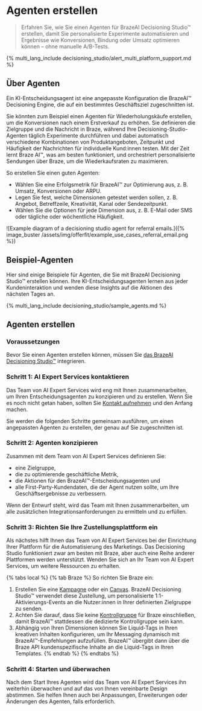 # Agenten erstellen

> Erfahren Sie, wie Sie einen Agenten für BrazeAI Decisioning Studio™ erstellen, damit Sie personalisierte Experimente automatisieren und Ergebnisse wie Konversionen, Bindung oder Umsatz optimieren können – ohne manuelle A/B-Tests.

{% multi_lang_include decisioning_studio/alert_multi_platform_support.md %}

## Über Agenten

Ein KI-Entscheidungsagent ist eine angepasste Konfiguration die BrazeAI™ Decisioning Engine, die auf ein bestimmtes Geschäftsziel zugeschnitten ist.

Sie könnten zum Beispiel einen Agenten für Wiederholungskäufe erstellen, um die Konversionen nach einem Erstverkauf zu erhöhen. Sie definieren die Zielgruppe und die Nachricht in Braze, während Ihre Decisioning-Studio-Agenten täglich Experimente durchführen und dabei automatisch verschiedene Kombinationen von Produktangeboten, Zeitpunkt und Häufigkeit der Nachrichten für individuelle Kund:innen testen. Mit der Zeit lernt Braze AI™, was am besten funktioniert, und orchestriert personalisierte Sendungen über Braze, um die Wiederkaufsraten zu maximieren.

So erstellen Sie einen guten Agenten:

- Wählen Sie eine Erfolgsmetrik für BrazeAI™ zur Optimierung aus, z. B. Umsatz, Konversionen oder ARPU.
- Legen Sie fest, welche Dimensionen getestet werden sollen, z. B. Angebot, Betreffzeile, Kreativität, Kanal oder Sendezeitpunkt.
- Wählen Sie die Optionen für jede Dimension aus, z. B. E-Mail oder SMS oder tägliche oder wöchentliche Häufigkeit.

![Example diagram of a decisioning studio agent for referral emails.]({% image_buster /assets/img/offerfit/example_use_cases_referral_email.png %})

## Beispiel-Agenten

Hier sind einige Beispiele für Agenten, die Sie mit BrazeAI Decisioning Studio™ erstellen können. Ihre KI-Entscheidungsagenten lernen aus jeder Kundeninteraktion und wenden diese Insights auf die Aktionen des nächsten Tages an.

{% multi_lang_include decisioning_studio/sample_agents.md %}

## Agenten erstellen

### Voraussetzungen

Bevor Sie einen Agenten erstellen können, müssen Sie [das BrazeAI Decisioning Studio™]({{site.baseurl}}/user_guide/brazeai/decisioning_studio/integration) integrieren.

### Schritt 1: AI Expert Services kontaktieren

Das Team von AI Expert Services wird eng mit Ihnen zusammenarbeiten, um Ihren Entscheidungsagenten zu konzipieren und zu erstellen. Wenn Sie es noch nicht getan haben, sollten Sie [Kontakt aufnehmen](https://www.braze.com/get-started/) und den Anfang machen.

Sie werden die folgenden Schritte gemeinsam ausführen, um einen angepassten Agenten zu erstellen, der genau auf Sie zugeschnitten ist.

### Schritt 2: Agenten konzipieren

Zusammen mit dem Team von AI Expert Services definieren Sie:

- eine Zielgruppe, 
- die zu optimierende geschäftliche Metrik, 
- die Aktionen für den BrazeAI™-Entscheidungsagenten und 
- alle First-Party-Kundendaten, die der Agent nutzen sollte, um Ihre Geschäftsergebnisse zu verbessern. 

Wenn der Entwurf steht, wird das Team mit Ihnen zusammenarbeiten, um alle zusätzlichen Integrationsanforderungen zu ermitteln und zu erfüllen.

### Schritt 3: Richten Sie Ihre Zustellungsplattform ein

Als nächstes hilft Ihnen das Team von AI Expert Services bei der Einrichtung Ihrer Plattform für die Automatisierung des Marketings. Das Decisioning Studio funktioniert zwar am besten mit Braze, aber auch eine Reihe anderer Plattformen werden unterstützt. Wenden Sie sich an Ihr Team von AI Expert Services, um weitere Ressourcen zu erhalten.

{% tabs local %}
{% tab Braze %}
So richten Sie Braze ein:

1. Erstellen Sie eine [Kampagne]({{site.baseurl}}/user_guide/engagement_tools/campaigns/building_campaigns/delivery_types/api_triggered_delivery/) oder ein [Canvas]({{site.baseurl}}/user_guide/engagement_tools/canvas/create_a_canvas/create_a_canvas/?tab=api-triggered%20delivery#step-2b-determine-your-canvas-entry-schedule). BrazeAI Decisioning Studio™ verwendet diese Zustellung, um personalisierte 1:1-Aktivierungs-Events an die Nutzer:innen in Ihrer definierten Zielgruppe zu senden.
2. Achten Sie darauf, dass Sie keine [Kontrollgruppe]({{site.baseurl}}/user_guide/engagement_tools/testing/multivariant_testing/create_multivariate_campaign#including-a-control-group) für Braze einschließen, damit BrazeAI™ stattdessen die dedizierte Kontrollgruppe sein kann.
3. Abhängig von Ihren Dimensionen können Sie Liquid-Tags in Ihren kreativen Inhalten konfigurieren, um Ihr Messaging dynamisch mit BrazeAI™-Empfehlungen aufzufüllen. BrazeAI™ übergibt dann über die Braze API kundenspezifische Inhalte an die Liquid-Tags in Ihren Templates.
{% endtab %}
{% endtabs %}

### Schritt 4: Starten und überwachen

Nach dem Start Ihres Agenten wird das Team von AI Expert Services ihn weiterhin überwachen und auf das von Ihnen vereinbarte Design abstimmen. Sie helfen Ihnen auch bei Anpassungen, Erweiterungen oder Änderungen des Agenten, falls erforderlich.

